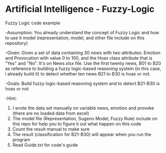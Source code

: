 # Artificial Intelligence - Fuzzy-Logic
Fuzzy Logic code example

-Assumption:
You already understand the concept of Fuzzy Logic and how to use it model (representation, model, and other file include on this repository)

-Given:
Given a set of data containing 30 news with two attributes: Emotion and Provocation with value 0 to 100, and the Hoax class attribute that is "Yes" and "No".
It's on News.xlsx file. Use the first twenty news, B01 to B20 as reference to building a fuzzy logic-based reasoning system (in this case, i already build it)
to detect whether ten news B21 to B30 is hoax or not.

-Goals:
Build fuzzy logic-based reasoning system and to detect B21-B30 is hoax or not

-Hint:
1. I wrote the data set manually on variable news, emotion and provoke (there are no loaded data from excel)
2. The model file (Representation, Sugeno Model, Fuzzy Rule) include on this repo for help you to figure it out what happen on this code
3. Count the result manual to make sure
4. The result (classification for B21-B30) will appear when you run the program
5. Read Guide.txt for code's guide
